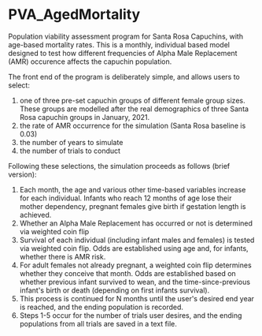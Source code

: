 # PVA_AgedMortality
Population viability assessment program for Santa Rosa Capuchins, with age-based mortality rates. This is a monthly, individual based model designed to test how different frequencies of Alpha Male Replacement (AMR) occurence affects the capuchin population. 

The front end of the program is deliberately simple, and allows users to select:  
1. one of three pre-set capuchin groups of different female group sizes. These groups are modelled after the real demographics of three Santa Rosa capuchin groups in January, 2021. 
2. the rate of AMR occurrence for the simulation (Santa Rosa baseline is 0.03)
3. the number of years to simulate 
4. the number of trials to conduct

Following these selections, the simulation proceeds as follows (brief version): 
1. Each month, the age and various other time-based variables increase for each individual. Infants who reach 12 months of age lose their mother dependency, pregnant females give birth if gestation length is achieved. 
2. Whether an Alpha Male Replacement has occurred or not is determined via weighted coin flip
3. Survival of each individual (including infant males and females) is tested via weighted coin flip. Odds are established using age and, for infants, whether there is AMR risk. 
4. For adult females not already pregnant, a weighted coin flip determines whether they conceive that month. Odds are established based on whether previous infant survived to wean, and the time-since-previous infant's birth or death (depending on first infants survival). 
5. This process is continued for N months until the user's desired end year is reached, and the ending population is recorded. 
6. Steps 1-5 occur for the number of trials user desires, and the ending populations from all trials are saved in a text file. 

